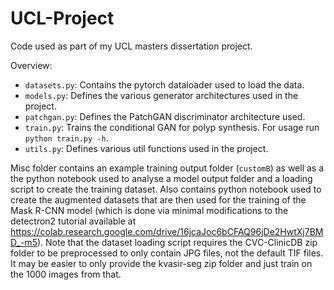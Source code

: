 # UCL-Project
Code used as part of my UCL masters dissertation project.

Overview:
- ``datasets.py``: Contains the pytorch dataloader used to load the data.
- ``models.py``: Defines the various generator architectures used in the project.
- ``patchgan.py``: Defines the PatchGAN discriminator architecture used.
- ``train.py``: Trains the conditional GAN for polyp synthesis. For usage run ``python train.py -h``.
- ``utils.py``: Defines various util functions used in the project.

Misc folder contains an example training output folder (`customB`) as well as a the python notebook used to analyse a model output folder and a loading script to create the training dataset. Also contains python notebook used to create the augmented datasets that are then used for the training of the Mask R-CNN model (which is done via minimal modifications to the detectron2 tutorial available at https://colab.research.google.com/drive/16jcaJoc6bCFAQ96jDe2HwtXj7BMD_-m5).
Note that the dataset loading script requires the CVC-ClinicDB zip folder to be preprocessed to only contain JPG files, not the default TIF files. It may be easier to only provide the kvasir-seg zip folder and just train on the 1000 images from that.
